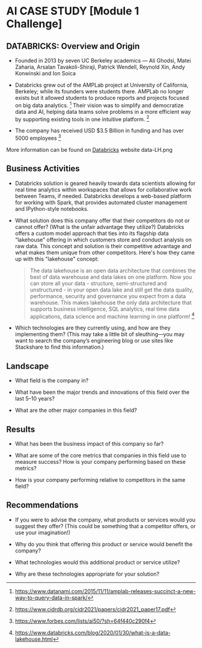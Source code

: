 # AI CASE STUDY [Module 1 Challenge]

## DATABRICKS: Overview and Origin

* Founded in 2013 by seven UC Berkeley academics — Ali Ghodsi, Matei Zaharia, Arsalan Tavakoli-Shiraji, Patrick Wendell, Reynold Xin, Andy Konwinski and Ion Soica

* Databricks grew out of the AMPLab project at University of California, Berkeley; while its founders were students there. AMPLab no longer exists but it allowed students to produce reports and projects focused on big data analytics. [^1] Their vision was to simplify and democratize data and AI, helping data teams solve problems in a more efficient way by supporting existing tools in one intuitive platform. [^2] 

 [^1]: https://www.datanami.com/2015/11/11/amplab-releases-succinct-a-new-way-to-query-data-in-spark/ 
 [^2]:  https://www.cidrdb.org/cidr2021/papers/cidr2021_paper17.pdf

* The company has received USD $3.5 Billion in funding and has over 5000 employees [^3]
 [^3]: https://www.forbes.com/lists/ai50/?sh=64f440c290f4

More information can be found on [Databricks](https://www.databricks.com/) website
data-LH.png

## Business Activities

* Databricks solution is geared heavily towards data scientists allowing for real time analytics within workspaces that allows for collaborative work between Teams, if needed. Databricks develops a web-based platform for working with Spark, that provides automated cluster management and IPython-style notebooks.

* What solution does this company offer that their competitors do not or cannot offer? (What is the unfair advantage they utilize?)
  Databricks offers a custom model approach that ties into its flagship data “lakehouse” offering in which customers store and conduct analysis on raw data. This concept and solution is their competitive advantage and what makes them unique from other competitors. Here's how they came up with this "lakehouse" concept:

  > The data lakehouse is an open data architecture that combines the best of data warehouse and data lakes on one platform. Now you can store all your data - structure, semi-structured and unstructured - in your open data lake and still get the data quality, performance, security and governance you expect from a data warehouse. This makes lakehouse the only data architecture that supports business intelligence, SQL analytics, real time data applications, data science and machine learning in one platform! [^4]
  [^4]:  https://www.databricks.com/blog/2020/01/30/what-is-a-data-lakehouse.html

* Which technologies are they currently using, and how are they implementing them? (This may take a little bit of sleuthing&mdash;you may want to search the company’s engineering blog or use sites like Stackshare to find this information.)

## Landscape

* What field is the company in?

* What have been the major trends and innovations of this field over the last 5&ndash;10 years?

* What are the other major companies in this field?

## Results

* What has been the business impact of this company so far?

* What are some of the core metrics that companies in this field use to measure success? How is your company performing based on these metrics?

* How is your company performing relative to competitors in the same field?

## Recommendations

* If you were to advise the company, what products or services would you suggest they offer? (This could be something that a competitor offers, or use your imagination!)

* Why do you think that offering this product or service would benefit the company?

* What technologies would this additional product or service utilize?

* Why are these technologies appropriate for your solution?
